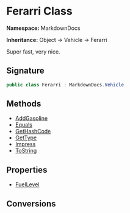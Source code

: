 # Ferarri Class
**Namespace:** MarkdownDocs

**Inheritance:** Object → Vehicle → Ferarri

Super fast, very nice.

## Signature
```csharp
public class Ferarri : MarkdownDocs.Vehicle
```
## Methods
- [AddGasoline](Ferarri/AddGasoline.md)
- [Equals](Ferarri/Equals.md)
- [GetHashCode](Ferarri/GetHashCode.md)
- [GetType](Ferarri/GetType.md)
- [Impress](Ferarri/Impress.md)
- [ToString](Ferarri/ToString.md)
## Properties
- [FuelLevel](Ferarri/FuelLevel.md)
## Conversions
